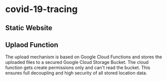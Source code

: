 # covid-19-tracing

## Static Website

## Uplaod Function

The upload mechanism is based on Google Cloud Functions and stores the uploaded files to a secured Google Cloud Storage Bucket. The cloud function gets create permissions only and can't read the bucket. This ensures full decoupling and high security of all stored location data.